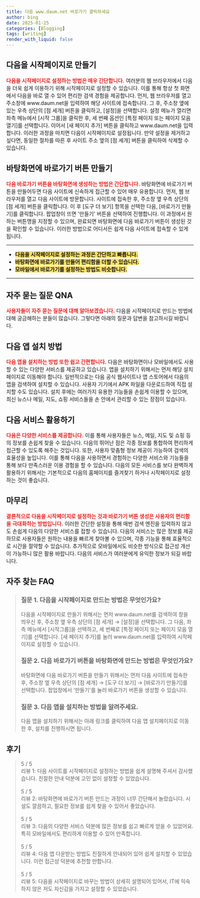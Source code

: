 ```yaml
---
title: 다음 www.daum.net 바로가기 클릭하세요
author: bing
date: 2025-01-25
categories: [Blogging]
tags: [writing]
render_with_liquid: false
---
```



<h2 id='다음을 시작페이지로 만들기'>다음을 시작페이지로 만들기</h2>

<p><b><span style="color: #ee2323;">다음을 시작페이지로 설정하는 방법은 매우 간단합니다.</span></b> 여러분의 웹 브라우저에서 다음을 더욱 쉽게 이용하기 위해 시작페이지로 설정할 수 있습니다. 이를 통해 항상 첫 화면에서 다음을 바로 열 수 있어 편리한 검색 경험을 제공합니다. 먼저, 웹 브라우저를 열고 주소창에 www.daum.net을 입력하여 해당 사이트에 접속합니다. 그 후, 주소창 옆에 있는 우측 상단의 [점 세개] 버튼을 클릭하고, [설정]을 선택합니다. 설정 메뉴가 열리면 좌측 메뉴에서 [시작 그룹]을 클릭한 후, 세 번째 옵션인 [특정 페이지 또는 페이지 모음 열기]를 선택합니다. 이어서 [새 페이지 추가] 버튼을 클릭하고 www.daum.net을 입력합니다. 이러한 과정을 마치면 다음이 시작페이지로 설정됩니다. 만약 설정을 제거하고 싶다면, 동일한 절차를 따른 후 사이트 주소 옆의 [점 세개] 버튼을 클릭하여 삭제할 수 있습니다.</p>

<h2 id='바탕화면에 바로가기 버튼 만들기'>바탕화면에 바로가기 버튼 만들기</h2>

<p><b><span style="color: #ee2323;">다음 바로가기 버튼을 바탕화면에 생성하는 방법은 간단합니다.</span></b> 바탕화면에 바로가기 버튼을 만들어두면 다음 사이트에 신속하게 접근할 수 있어 매우 유용합니다. 먼저, 웹 브라우저를 열고 다음 사이트에 방문합니다. 사이트에 접속한 후, 주소창 옆 우측 상단의 [점 세개] 버튼을 클릭합니다. 이 후 [도구 더 보기] 항목을 선택한 다음, [바로가기 만들기]를 클릭합니다. 팝업창이 뜨면 '만들기' 버튼을 선택하여 진행합니다. 이 과정에서 원하는 버튼명을 지정할 수 있으며, 완료되면 바탕화면에 다음 바로가기 버튼이 생성된 것을 확인할 수 있습니다. 이러한 방법으로 어디서든 쉽게 다음 사이트에 접속할 수 있게 됩니다.</p>

<hr />

<ul>
    <li><b><span style="background-color: #ffe066;">다음을 시작페이지로 설정하는 과정은 간단하고 빠릅니다.</span></b></li>
    <li><b><span style="background-color: #ffe066;">바탕화면에 바로가기를 만들어 편리함을 더할 수 있습니다.</span></b></li>
    <li><b><span style="background-color: #ffe066;">모바일에서 바로가기를 설정하는 방법도 비슷합니다.</span></b></li>
</ul>

<hr />

<h2 id='자주 묻는 질문 QNA'>자주 묻는 질문 QNA</h2>

<p><b><span style="color: #ee2323;">사용자들이 자주 묻는 질문에 대해 알아보겠습니다.</span></b> 다음을 시작페이지로 만드는 방법에 대해 궁금해하는 분들이 많습니다. 그렇다면 아래의 질문과 답변을 참고하시길 바랍니다. </p>

<h2 id='다음 앱 설치 방법'>다음 앱 설치 방법</h2>

<p><b><span style="color: #ee2323;">다음 앱을 설치하는 방법 또한 쉽고 간편합니다.</span></b> 다음은 바탕화면이나 모바일에서도 사용할 수 있는 다양한 서비스를 제공하고 있습니다. 앱을 설치하기 위해서는 먼저 해당 설치페이지로 이동해야 합니다. 일반적으로는 다음 공식 웹사이트나 앱 스토어에서 다음의 앱을 검색하여 설치할 수 있습니다. 사용자 기기에서 APK 파일을 다운로드하여 직접 설치할 수도 있습니다. 설치 후에는 여러가지 유용한 기능들을 손쉽게 이용할 수 있으며, 최신 뉴스나 메일, 지도, 쇼핑 서비스들을 손 안에서 관리할 수 있는 장점이 있습니다.</p>

<h2 id='다음 서비스 활용하기'>다음 서비스 활용하기</h2>

<p><b><span style="color: #ee2323;">다음은 다양한 서비스를 제공합니다.</span></b> 이를 통해 사용자들은 뉴스, 메일, 지도 및 쇼핑 등의 정보를 손쉽게 찾을 수 있습니다. 다음의 뛰어난 점은 각종 정보를 통합하여 편리하게 접근할 수 있도록 해주는 것입니다. 또한, 사용자 맞춤형 정보 제공이 가능하여 검색의 효율성을 높입니다. 이를 통해 다음을 사용하면서 경험하는 다양한 서비스와 기능들을 통해 보다 만족스러운 이용 경험을 할 수 있습니다. 다음의 모든 서비스를 보다 완벽하게 활용하기 위해서는 기본적으로 다음의 홈페이지를 즐겨찾기 하거나 시작페이지로 설정하는 것이 좋습니다.</p>

<h2 id='마무리'>마무리</h2>

<p><b><span style="color: #ee2323;">결론적으로 다음을 시작페이지로 설정하는 것과 바로가기 버튼 생성은 사용자의 편리함을 극대화하는 방법입니다.</span></b> 이러한 간단한 설정을 통해 매번 검색 엔진을 입력하지 않고도 손쉽게 다음의 다양한 서비스를 접할 수 있습니다. 다음의 서비스는 많은 정보를 제공하므로 사용자들은 원하는 내용을 빠르게 찾아볼 수 있으며, 각종 기능을 통해 효율적으로 시간을 절약할 수 있습니다. 추가적으로 모바일에서도 비슷한 방식으로 접근성 개선이 가능하니 많은 활용 바랍니다. 다음의 서비스가 여러분에게 유익한 정보가 되길 바랍니다.</p>


<h2 id='자주_찾는_FAQ'>자주 찾는 FAQ</h2>
<div itemscope="" itemtype="https://schema.org/FAQPage"> 
<blockquote> 
<div itemscope="" itemprop="mainEntity" itemtype="https://schema.org/Question"> 
<h3 itemprop="name">질문 1. 다음을 시작페이지로 만드는 방법은 무엇인가요?</h3> 
<div itemscope="" itemprop="acceptedAnswer" itemtype="https://schema.org/Answer"> 
<span itemprop="text"> 
<p>다음을 시작페이지로 만들기 위해서는 먼저 www.daum.net를 검색하여 창을 띄우신 후, 주소창 옆 우측 상단의 [점 세개] → [설정]을 선택합니다. 그 다음, 좌측 메뉴에서 [시작그룹]을 선택하고, 세 번째로 [특정 페이지 또는 페이지 모음 열기]를 선택합니다. [새 페이지 추가]를 눌러 www.daum.net를 입력하여 시작페이지로 설정할 수 있습니다.</p> 
</span> 
</div> 
</div> 

<div itemscope="" itemprop="mainEntity" itemtype="https://schema.org/Question"> 
<h3 itemprop="name">질문 2. 다음 바로가기 버튼을 바탕화면에 만드는 방법은 무엇인가요?</h3> 
<div itemscope="" itemprop="acceptedAnswer" itemtype="https://schema.org/Answer"> 
<span itemprop="text"> 
<p>바탕화면에 다음 바로가기 버튼을 만들기 위해서는 먼저 다음 사이트에 접속한 후, 주소창 옆 우측 상단의 [점 세개] → [도구 더 보기] → [바로가기 만들기]를 선택합니다. 팝업창에서 '만들기'를 눌러 바로가기 버튼을 생성할 수 있습니다.</p> 
</span> 
</div> 
</div> 

<div itemscope="" itemprop="mainEntity" itemtype="https://schema.org/Question"> 
<h3 itemprop="name">질문 3. 다음 앱을 설치하는 방법을 알려주세요.</h3> 
<div itemscope="" itemprop="acceptedAnswer" itemtype="https://schema.org/Answer"> 
<span itemprop="text"> 
<p>다음 앱을 설치하기 위해서는 아래 링크를 클릭하여 다음 앱 설치페이지로 이동한 후, 설치를 진행하시면 됩니다.</p> 
</span> 
</div> 
</div> 
</blockquote> 
</div>
<h2 id='후기'>후기</h2>
<div itemscope itemtype="https://schema.org/Product">
  <blockquote>
  <div itemprop="review" itemscope itemtype="https://schema.org/Review">
      <div itemprop="reviewRating" itemscope itemtype="https://schema.org/Rating"> <span itemprop="ratingValue">5</span> / <span itemprop="bestRating">5</span> </div>
      <span itemprop="reviewBody">리뷰 1: 다음 사이트를 시작페이지로 설정하는 방법을 쉽게 설명해 주셔서 감사했습니다. 친절한 안내 덕분에 고민 없이 설정할 수 있었습니다.</span>
  </div>
  <br>
  <div itemprop="review" itemscope itemtype="https://schema.org/Review">
      <div itemprop="reviewRating" itemscope itemtype="https://schema.org/Rating"> <span itemprop="ratingValue">5</span> / <span itemprop="bestRating">5</span> </div>
      <span itemprop="reviewBody">리뷰 2: 바탕화면에 바로가기 버튼 만드는 과정이 너무 간단해서 놀랐습니다. 시설도 깔끔하고, 필요한 정보를 쉽게 찾을 수 있어서 좋았습니다.</span>
  </div>
  <br>
  <div itemprop="review" itemscope itemtype="https://schema.org/Review">
      <div itemprop="reviewRating" itemscope itemtype="https://schema.org/Rating"> <span itemprop="ratingValue">5</span> / <span itemprop="bestRating">5</span> </div>
      <span itemprop="reviewBody">리뷰 3: 다음의 다양한 서비스 덕분에 많은 정보를 쉽고 빠르게 얻을 수 있었어요. 특히 모바일에서도 편리하게 이용할 수 있어 만족합니다.</span>
  </div>
  <br>
  <div itemprop="review" itemscope itemtype="https://schema.org/Review">
      <div itemprop="reviewRating" itemscope itemtype="https://schema.org/Rating"> <span itemprop="ratingValue">5</span> / <span itemprop="bestRating">5</span> </div>
      <span itemprop="reviewBody">리뷰 4: 다음 앱 다운받는 방법도 친절하게 안내되어 있어 쉽게 설치할 수 있었습니다. 이런 접근성 덕분에 추천할 만합니다.</span>
  </div>
  <br>
  <div itemprop="review" itemscope itemtype="https://schema.org/Review">
      <div itemprop="reviewRating" itemscope itemtype="https://schema.org/Rating"> <span itemprop="ratingValue">5</span> / <span itemprop="bestRating">5</span> </div>
      <span itemprop="reviewBody">리뷰 5: 다음을 시작페이지로 바꾸는 방법이 상세히 설명되어 있어서, IT에 익숙하지 않은 저도 자신감을 가지고 설정할 수 있었습니다.</span>
  </div>
  </blockquote>
</div>
